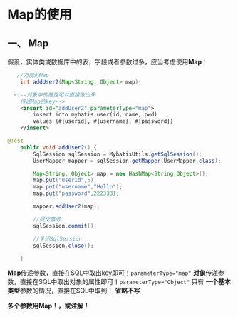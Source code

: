 # Map的使用

## 一、 Map

假设，实体类或数据库中的表，字段或者参数过多，应当考虑使用**Map**！
```java
   //万能的Map
    int addUser2(Map<String, Object> map);
```
```xml
  <!--对象中的属性可以直接取出来
    传递Map的key-->
    <insert id="addUser2" parameterType="map">
        insert into mybatis.user(id, name, pwd)
        values (#{userid}, #{username}, #{password})
    </insert>
```
```java
@Test
    public void addUser2() {
        SqlSession sqlSession = MybatisUtils.getSqlSession();
        UserMapper mapper = sqlSession.getMapper(UserMapper.class);

        Map<String, Object> map = new HashMap<String,Object>();
        map.put("userid",5);
        map.put("username","Hello");
        map.put("password",222333);

        mapper.addUser2(map);

        //提交事务
        sqlSession.commit();

        //关闭SqlSession
        sqlSession.close();

    }
```

**Map**传递参数，直接在SQL中取出key即可！`parameterType="map"`
**对象**传递参数，直接在SQL中取出对象的属性即可！`parameterType="Object"`
只有 **一个基本类型**参数的情况，直接在SQL中取到！  **省略不写**

**多个参数用Map！，或注解！**
